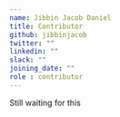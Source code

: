 ```yaml
---
name: Jibbin Jacob Daniel
title: Contributor
github: jibbinjacob
twitter: ""
linkedin: ""
slack: ""
joining_date: ""
role : contributor
---
```


Still waiting for this
